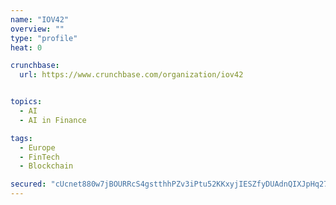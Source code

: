 ```yaml
---
name: "IOV42"
overview: ""
type: "profile"
heat: 0

crunchbase:
  url: https://www.crunchbase.com/organization/iov42


topics:
  - AI
  - AI in Finance

tags:
  - Europe
  - FinTech
  - Blockchain

secured: "cUcnet880w7jBOURRcS4gstthhPZv3iPtu52KKxyjIESZfyDUAdnQIXJpHq27WDYLug4Z43RHMWa6O8Jr01v5EdG17tsZSX8jhHSTBkKeJ3/B5P6Xl8eTSqwu7KQcqeyGbGpKqT1vlb5oZhU6CgUBaKeXKpqsiO9582b0Y+2mdviWU5775x4xH6xSpsWimToKtTS3iAUZHI9z8Hh1+v/Z9oDQ5F3uZVsqqEKq2hu28GiQaTL/0cIiPypJwEXCqNNKJddXIW45dK4HqdnbC2lkrxWAcrC9GPoCiAKx8v3wUptsfT330r1FuUkAepMWH01;9fKJPVS2sKd2ArplpVYDCg=="
---
```


